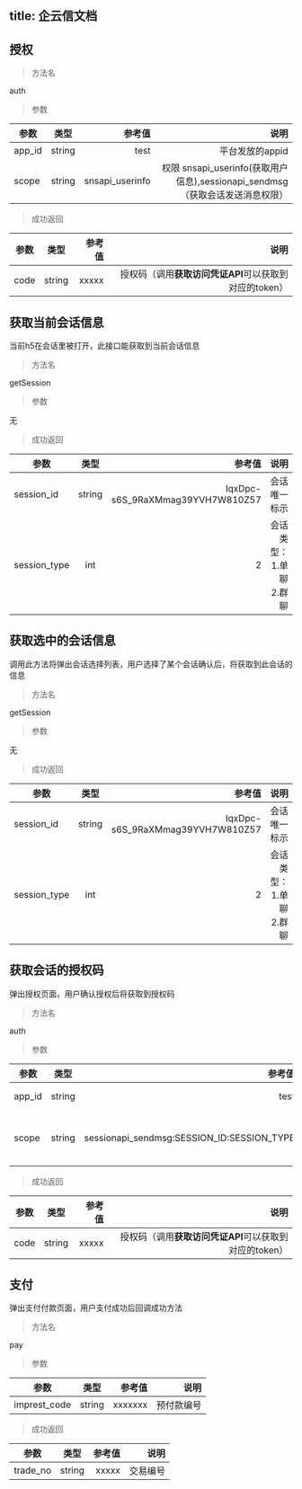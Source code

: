 title: 企云信文档
---

## 授权


> 方法名

auth

> 参数

| 参数   |      类型      |  参考值 | 说明 |
|----------|:-------------:|------:|------:|
| app_id   |  string       | test| 平台发放的appid|
| scope |    string   |   snsapi_userinfo| 权限 snsapi_userinfo(获取用户信息),sessionapi_sendmsg（获取会话发送消息权限） |

> 成功返回

| 参数   |      类型      |  参考值 | 说明 |
|----------|:-------------:|------:|------:|
| code   |  string       | xxxxx| 授权码（调用**获取访问凭证API**可以获取到对应的token）|


## 获取当前会话信息

当前h5在会话里被打开，此接口能获取到当前会话信息

> 方法名

getSession

> 参数

无

> 成功返回

| 参数   |      类型      |  参考值 | 说明 |
|----------|:-------------:|------:|------:|
| session_id   |  string       | IqxDpc-s6S_9RaXMmag39YVH7W810Z57| 会话唯一标示|
| session_type   |  int       | 2 | 会话类型： 1.单聊 2.群聊|

## 获取选中的会话信息

调用此方法将弹出会话选择列表，用户选择了某个会话确认后，将获取到此会话的信息

> 方法名

getSession

> 参数

无

> 成功返回

| 参数   |      类型      |  参考值 | 说明 |
|----------|:-------------:|------:|------:|
| session_id   |  string       | IqxDpc-s6S_9RaXMmag39YVH7W810Z57| 会话唯一标示|
| session_type   |  int       | 2 | 会话类型： 1.单聊 2.群聊|

## 获取会话的授权码
弹出授权页面，用户确认授权后将获取到授权码

> 方法名

auth

> 参数

| 参数   |      类型      |  参考值 | 说明 |
|----------|:-------------:|------:|------:|
| app_id   |  string       | test| 平台发放的appid|
| scope |    string   |   sessionapi_sendmsg:SESSION_ID:SESSION_TYPE| SESSION_ID和SESSION_TYPE为返回的会话信息 |

> 成功返回

| 参数   |      类型      |  参考值 | 说明 |
|----------|:-------------:|------:|------:|
| code   |  string       | xxxxx| 授权码（调用**获取访问凭证API**可以获取到对应的token）|

## 支付

弹出支付付款页面，用户支付成功后回调成功方法

> 方法名

pay

> 参数

| 参数   |      类型      |  参考值 | 说明 |
|----------|:-------------:|------:|------:|
| imprest_code   |  string       | xxxxxxx| 预付款编号 |

> 成功返回

| 参数   |      类型      |  参考值 | 说明 |
|----------|:-------------:|------:|------:|
| trade_no   |  string       | xxxxx | 交易编号 |
